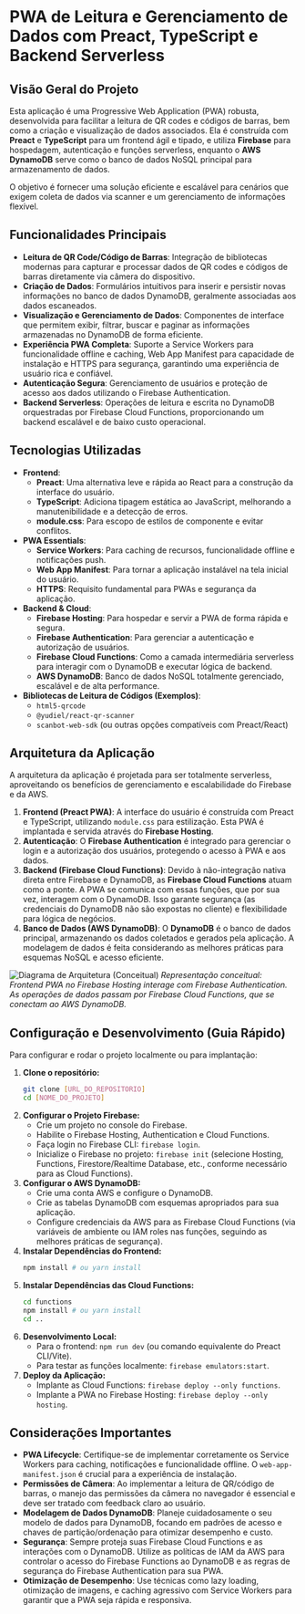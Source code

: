 # PWA de Leitura e Gerenciamento de Dados com Preact, TypeScript e Backend Serverless

## Visão Geral do Projeto

Esta aplicação é uma Progressive Web Application (PWA) robusta, desenvolvida para facilitar a leitura de QR codes e códigos de barras, bem como a criação e visualização de dados associados. Ela é construída com **Preact** e **TypeScript** para um frontend ágil e tipado, e utiliza **Firebase** para hospedagem, autenticação e funções serverless, enquanto o **AWS DynamoDB** serve como o banco de dados NoSQL principal para armazenamento de dados.

O objetivo é fornecer uma solução eficiente e escalável para cenários que exigem coleta de dados via scanner e um gerenciamento de informações flexível.

## Funcionalidades Principais

*   **Leitura de QR Code/Código de Barras**: Integração de bibliotecas modernas para capturar e processar dados de QR codes e códigos de barras diretamente via câmera do dispositivo.
*   **Criação de Dados**: Formulários intuitivos para inserir e persistir novas informações no banco de dados DynamoDB, geralmente associadas aos dados escaneados.
*   **Visualização e Gerenciamento de Dados**: Componentes de interface que permitem exibir, filtrar, buscar e paginar as informações armazenadas no DynamoDB de forma eficiente.
*   **Experiência PWA Completa**: Suporte a Service Workers para funcionalidade offline e caching, Web App Manifest para capacidade de instalação e HTTPS para segurança, garantindo uma experiência de usuário rica e confiável.
*   **Autenticação Segura**: Gerenciamento de usuários e proteção de acesso aos dados utilizando o Firebase Authentication.
*   **Backend Serverless**: Operações de leitura e escrita no DynamoDB orquestradas por Firebase Cloud Functions, proporcionando um backend escalável e de baixo custo operacional.

## Tecnologias Utilizadas

*   **Frontend**:
    *   **Preact**: Uma alternativa leve e rápida ao React para a construção da interface do usuário.
    *   **TypeScript**: Adiciona tipagem estática ao JavaScript, melhorando a manutenibilidade e a detecção de erros.
    *   **module.css**: Para escopo de estilos de componente e evitar conflitos.
*   **PWA Essentials**:
    *   **Service Workers**: Para caching de recursos, funcionalidade offline e notificações push.
    *   **Web App Manifest**: Para tornar a aplicação instalável na tela inicial do usuário.
    *   **HTTPS**: Requisito fundamental para PWAs e segurança da aplicação.
*   **Backend & Cloud**:
    *   **Firebase Hosting**: Para hospedar e servir a PWA de forma rápida e segura.
    *   **Firebase Authentication**: Para gerenciar a autenticação e autorização de usuários.
    *   **Firebase Cloud Functions**: Como a camada intermediária serverless para interagir com o DynamoDB e executar lógica de backend.
    *   **AWS DynamoDB**: Banco de dados NoSQL totalmente gerenciado, escalável e de alta performance.
*   **Bibliotecas de Leitura de Códigos (Exemplos)**:
    *   `html5-qrcode`
    *   `@yudiel/react-qr-scanner`
    *   `scanbot-web-sdk` (ou outras opções compatíveis com Preact/React)

## Arquitetura da Aplicação

A arquitetura da aplicação é projetada para ser totalmente serverless, aproveitando os benefícios de gerenciamento e escalabilidade do Firebase e da AWS.

1.  **Frontend (Preact PWA)**: A interface do usuário é construída com Preact e TypeScript, utilizando `module.css` para estilização. Esta PWA é implantada e servida através do **Firebase Hosting**.
2.  **Autenticação**: O **Firebase Authentication** é integrado para gerenciar o login e a autorização dos usuários, protegendo o acesso à PWA e aos dados.
3.  **Backend (Firebase Cloud Functions)**: Devido à não-integração nativa direta entre Firebase e DynamoDB, as **Firebase Cloud Functions** atuam como a ponte. A PWA se comunica com essas funções, que por sua vez, interagem com o DynamoDB. Isso garante segurança (as credenciais do DynamoDB não são expostas no cliente) e flexibilidade para lógica de negócios.
4.  **Banco de Dados (AWS DynamoDB)**: O **DynamoDB** é o banco de dados principal, armazenando os dados coletados e gerados pela aplicação. A modelagem de dados é feita considerando as melhores práticas para esquemas NoSQL e acesso eficiente.

![Diagrama de Arquitetura (Conceitual)](./docs/architecture.png "Diagrama Conceitual da Arquitetura")
*Representação conceitual: Frontend PWA no Firebase Hosting interage com Firebase Authentication. As operações de dados passam por Firebase Cloud Functions, que se conectam ao AWS DynamoDB.*

## Configuração e Desenvolvimento (Guia Rápido)

Para configurar e rodar o projeto localmente ou para implantação:

1.  **Clone o repositório:**
    ```bash
    git clone [URL_DO_REPOSITORIO]
    cd [NOME_DO_PROJETO]
    ```
2.  **Configurar o Projeto Firebase:**
    *   Crie um projeto no console do Firebase.
    *   Habilite o Firebase Hosting, Authentication e Cloud Functions.
    *   Faça login no Firebase CLI: `firebase login`.
    *   Inicialize o Firebase no projeto: `firebase init` (selecione Hosting, Functions, Firestore/Realtime Database, etc., conforme necessário para as Cloud Functions).
3.  **Configurar o AWS DynamoDB:**
    *   Crie uma conta AWS e configure o DynamoDB.
    *   Crie as tabelas DynamoDB com esquemas apropriados para sua aplicação.
    *   Configure credenciais da AWS para as Firebase Cloud Functions (via variáveis de ambiente ou IAM roles nas funções, seguindo as melhores práticas de segurança).
4.  **Instalar Dependências do Frontend:**
    ```bash
    npm install # ou yarn install
    ```
5.  **Instalar Dependências das Cloud Functions:**
    ```bash
    cd functions
    npm install # ou yarn install
    cd ..
    ```
6.  **Desenvolvimento Local:**
    *   Para o frontend: `npm run dev` (ou comando equivalente do Preact CLI/Vite).
    *   Para testar as funções localmente: `firebase emulators:start`.
7.  **Deploy da Aplicação:**
    *   Implante as Cloud Functions: `firebase deploy --only functions`.
    *   Implante a PWA no Firebase Hosting: `firebase deploy --only hosting`.

## Considerações Importantes

*   **PWA Lifecycle**: Certifique-se de implementar corretamente os Service Workers para caching, notificações e funcionalidade offline. O `web-app-manifest.json` é crucial para a experiência de instalação.
*   **Permissões de Câmera**: Ao implementar a leitura de QR/código de barras, o manejo das permissões da câmera no navegador é essencial e deve ser tratado com feedback claro ao usuário.
*   **Modelagem de Dados DynamoDB**: Planeje cuidadosamente o seu modelo de dados para DynamoDB, focando em padrões de acesso e chaves de partição/ordenação para otimizar desempenho e custo.
*   **Segurança**: Sempre proteja suas Firebase Cloud Functions e as interações com o DynamoDB. Utilize as políticas de IAM da AWS para controlar o acesso do Firebase Functions ao DynamoDB e as regras de segurança do Firebase Authentication para sua PWA.
*   **Otimização de Desempenho**: Use técnicas como lazy loading, otimização de imagens, e caching agressivo com Service Workers para garantir que a PWA seja rápida e responsiva.